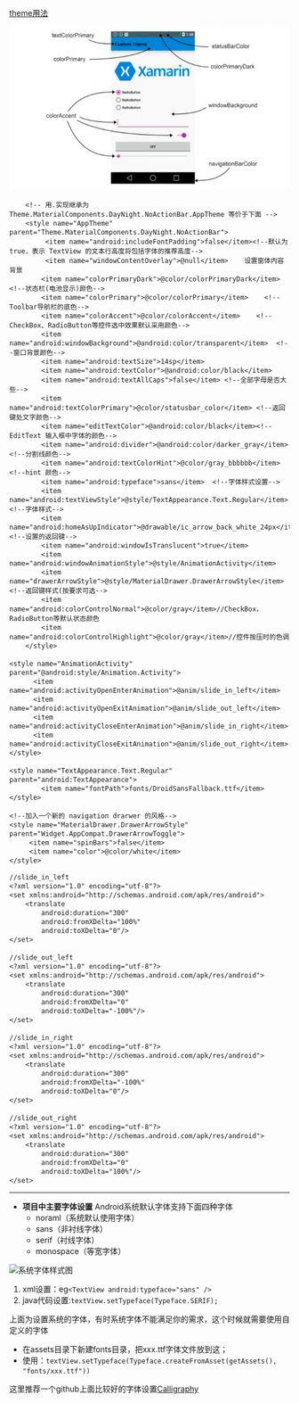  [theme用法](..%2F..%2Flib_res%2Fsrc%2Fmain%2Fres%2Fvalues%2Fstyles.xml)



![theme.webp](..%2F..%2Fpicture%2Ftheme.webp)

```agsl
    <!-- 用.实现继承为 Theme.MaterialComponents.DayNight.NoActionBar.AppTheme 等价于下面 -->
    <style name="AppTheme" parent="Theme.MaterialComponents.DayNight.NoActionBar">
         <item name="android:includeFontPadding">false</item><!--默认为 true，表示 TextView 的文本行高度将包括字体的推荐高度-->
         <item name="windowContentOverlay">@null</item>    设置窗体内容背景
        <item name="colorPrimaryDark">@color/colorPrimaryDark</item><!--状态栏(电池显示)颜色-->
        <item name="colorPrimary">@color/colorPrimary</item>    <!--Toolbar导航栏的底色-->
        <item name="colorAccent">@color/colorAccent</item>    <!--CheckBox、RadioButton等控件选中效果默认采用颜色-->
        <item name="android:windowBackground">@android:color/transparent</item>  <!--窗口背景颜色-->
        <item name="android:textSize">14sp</item>
        <item name="android:textColor">@android:color/black</item>
        <item name="android:textAllCaps">false</item> <!--全部字母是否大些-->
        <item name="android:textColorPrimary">@color/statusbar_color</item> <!--返回键处文字颜色-->
        <item name="editTextColor">@android:color/black</item><!--EditText 输入框中字体的颜色-->
        <item name="android:divider">@android:color/darker_gray</item> <!--分割线颜色-->
        <item name="android:textColorHint">@color/gray_bbbbbb</item><!--hint 颜色-->
        <item name="android:typeface">sans</item>  <!--字体样式设置-->
        <item name="android:textViewStyle">@style/TextAppearance.Text.Regular</item>  <!--字体样式-->
        <item name="android:homeAsUpIndicator">@drawable/ic_arrow_back_white_24px</item><!--设置的返回键-->
        <item name="android:windowIsTranslucent">true</item>
        <item name="android:windowAnimationStyle">@style/AnimationActivity</item>
        <item name="drawerArrowStyle">@style/MaterialDrawer.DrawerArrowStyle</item><!--返回键样式(按要求可选-->
        <item name="android:colorControlNormal">@color/gray</item>//CheckBox，RadioButton等默认状态颜色
        <item name="android:colorControlHighlight">@color/gray</item>//控件按压时的色调  
    </style>

<style name="AnimationActivity" parent="@android:style/Animation.Activity">
      <item name="android:activityOpenEnterAnimation">@anim/slide_in_left</item>
      <item name="android:activityOpenExitAnimation">@anim/slide_out_left</item>
      <item name="android:activityCloseEnterAnimation">@anim/slide_in_right</item>
      <item name="android:activityCloseExitAnimation">@anim/slide_out_right</item>
</style>

<style name="TextAppearance.Text.Regular" parent="android:TextAppearance">
        <item name="fontPath">fonts/DroidSansFallback.ttf</item>
</style>
 
<!--加入一个新的 navigation drarwer 的风格-->
<style name="MaterialDrawer.DrawerArrowStyle" parent="Widget.AppCompat.DrawerArrowToggle">
     <item name="spinBars">false</item>
     <item name="color">@color/white</item>
</style>   
```

```agsl
//slide_in_left
<?xml version="1.0" encoding="utf-8"?>
<set xmlns:android="http://schemas.android.com/apk/res/android">
    <translate
        android:duration="300"
        android:fromXDelta="100%"
        android:toXDelta="0"/>
</set>

//slide_out_left
<?xml version="1.0" encoding="utf-8"?>
<set xmlns:android="http://schemas.android.com/apk/res/android">
    <translate
        android:duration="300"
        android:fromXDelta="0"
        android:toXDelta="-100%"/>
</set>

//slide_in_right
<?xml version="1.0" encoding="utf-8"?>
<set xmlns:android="http://schemas.android.com/apk/res/android">
    <translate
        android:duration="300"
        android:fromXDelta="-100%"
        android:toXDelta="0"/>
</set>

//slide_out_right
<?xml version="1.0" encoding="utf-8"?>
<set xmlns:android="http://schemas.android.com/apk/res/android">
    <translate
        android:duration="300"
        android:fromXDelta="0"
        android:toXDelta="100%"/>
</set>
```

----------------------------------------------

- **项目中主要字体设置**
  Android系统默认字体支持下面四种字体
    - noraml（系统默认使用字体）
    - sans（非衬线字体）
    - serif（衬线字体）
    - monospace（等宽字体）

![系统字体样式图](http://upload-images.jianshu.io/upload_images/3067748-e0b1ef3ec487fef7.png?imageMogr2/auto-orient/strip%7CimageView2/2/w/1240)


1. xml设置：eg`<TextView android:typeface="sans" />`
2. java代码设置:`textView.setTypeface(Typeface.SERIF);`

上面为设置系统的字体，有时系统字体不能满足你的需求，这个时候就需要使用自定义的字体
- 在assets目录下新建fonts目录，把xxx.ttf字体文件放到这；
- 使用：`textView.setTypeface(Typeface.createFromAsset(getAssets(), "fonts/xxx.ttf"))`

这里推荐一个github上面比较好的字体设置[Calligraphy]( https://github.com/chrisjenx/Calligraphy)








